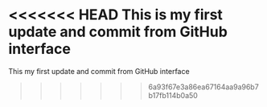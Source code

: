 <<<<<<< HEAD
This is my first update and commit from GitHub interface
=======
This my first update and commit from GitHub interface
>>>>>>> 6a93f67e3a86ea67164aa9a96b7b17fb114b0a50
